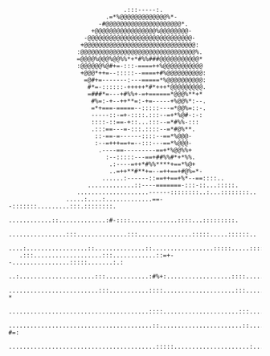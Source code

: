                                                                                           
                                    .:::-----:.                                           
                               .=*%@@@@@@@@@@@@@%*-                                       
                             -#@@@@@@@@@@@@@@@@@@@@@*.                                    
                           +@@@@@@@@@@@@@@@@@%@@@@@@@@-                                   
                         -@@@@@@@@@@@@@@@@@@@@@@@@@@@@@-                                  
                        +@@@@@@@@@@@@@@@@@@@@@@@@@@@@@@@:                                 
                       :@@@@@@@@@@@@@@@@@@@@@@@@@@@@@@@@%.                                
                       =@@@@%@@@%@@%%*+*#%%###@@@@@@@@@@@*                                
                       :@@@@@@%@#+=-:::-====++%@@@@@@@@@@@                                
                        +@@@*++=--:::::--====+#%@@@@@@@@@@:                               
                         =@#+=-------:---=====*%@@@@@@@@@@:                               
                          #*=-::::::-+++++*#*+++*@@@@@@@@@.                               
                          =###*=---+#%%+-=+======*@@@%**+*                                
                           #%=:-+--++**=:-+=-----+%@@%*:--.                               
                           =*+===-=====--:::::---=*@@%=::-.                               
                           -----::-=+-::::.:::--=+*%@#-:-:                                
                           ::::-::==-+::...:::--=*#%%-:::                                 
                           .:::==---=-:::.::::--=*#@%**.                                  
                            ::-==-=------::::--==*%@@@-                                   
                            :--=+++==+=--:::---==*%@@@-                                   
                             .----==---------==+*%@@%%+                                   
                               :--:::::---==+##%%#*+*%%.                                  
                                .:----=++*#%%****+==*%@+                                  
                                ..=++**#**+=--=++==+#@%=*-                                
                              ......:------::==++==+%*--==::::..                          
                          .............::----=======-:::-::...:::::.                      
                       ....................------::::::::..:...::::::::..                 
                    .....:....:.............==--:::::::.........:::.::::::::.             
                 ............::.............:#-::::.............::::...:::::::::.         
             ................:::..............:::...............:::::.....::::::..        
        ....:.................::..............::.................:::::.....:::::.:        
       .:::...................:::............::=+--................:::::.......:.:        
       ..:.....................:::............:#%+:..................::::......:.::       
       .........................:::...........::::....................:::......::-*       
       .......................................::::.....................:::....:::+#.      
       ........................................::.......................::....::-#=:      
      .........................................:::::.....................:...:=.+==-      
